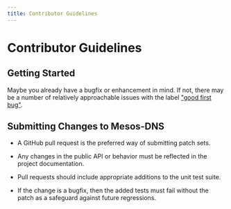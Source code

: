 ```yaml
---
title: Contributor Guidelines
---
```



# Contributor Guidelines

## Getting Started

Maybe you already have a bugfix or enhancement in mind.  If not, there may be a
number of relatively approachable issues with the label
["good first bug"](https://github.com/mesosphere/mesos-dns/issues?q=is%3Aopen+is%3Aissue+label%3A%22good+first+bug%22).

<!--
## License Agreement

_TODO_: Do we need a CLA?
-->

## Submitting Changes to Mesos-DNS

- A GitHub pull request is the preferred way of submitting patch sets.

- Any changes in the public API or behavior must be reflected in the project
  documentation.

- Pull requests should include appropriate additions to the unit test suite.

- If the change is a bugfix, then the added tests must fail without the patch
  as a safeguard against future regressions.

